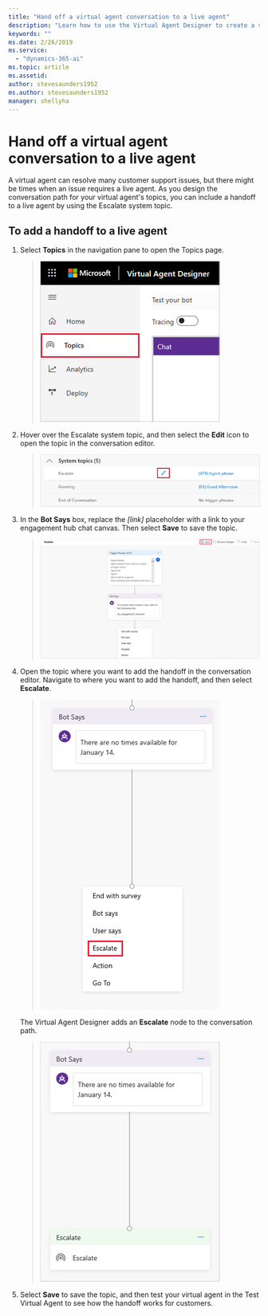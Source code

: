 ```yaml
---
title: "Hand off a virtual agent conversation to a live agent"
description: "Learn how to use the Virtual Agent Designer to create a virtual agent conversation that hands off to a live agent."
keywords: ""
ms.date: 2/26/2019
ms.service:
  - "dynamics-365-ai"
ms.topic: article
ms.assetid: 
author: stevesaunders1952
ms.author: stevesaunders1952
manager: shellyha
---
```


# Hand off a virtual agent conversation to a live agent

A virtual agent can resolve many customer support issues, but there might be times when an issue requires a live agent. As you design the conversation path for your virtual agent's topics, you can include a handoff to a live agent by using the Escalate system topic.

## To add a handoff to a live agent

1. Select **Topics** in the navigation pane to open the Topics page.

   > ![Open Topics page](media/open-topics.png)

2. Hover over the Escalate system topic, and then select the **Edit** icon to open the topic in the conversation editor.

   > ![Edit Escalate topic](media/open-escalate.png)

3. In the **Bot Says** box, replace the *[link]* placeholder with a link to your engagement hub chat canvas. Then select **Save** to save the topic.

   > ![Save topic](media/replace-placeholder.png)

4. Open the topic where you want to add the handoff in the conversation editor. Navigate to where you want to add the handoff, and then select **Escalate**.

   > ![Select Escalate](media/select-escalate.png)

    The Virtual Agent Designer adds an **Escalate** node to the conversation path.

   > ![Add Escalate node](media/add-escalate.png)

5. Select **Save** to save the topic, and then test your virtual agent in the Test Virtual Agent to see how the handoff works for customers.